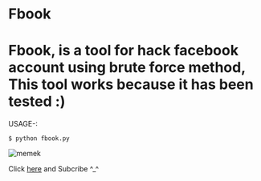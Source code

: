 # Fbook

# Fbook, is a tool for hack facebook account using brute force method, This tool works because it has been tested :)

USAGE-:

`$ python fbook.py`

![memek](https://github.com/Ranginang67/Fbook/blob/master/fbook.png)

Click [here](https://www.youtube.com/channel/UCNMD5U02GFeWLqmrl_XSPGQ) and Subcribe ^_^
